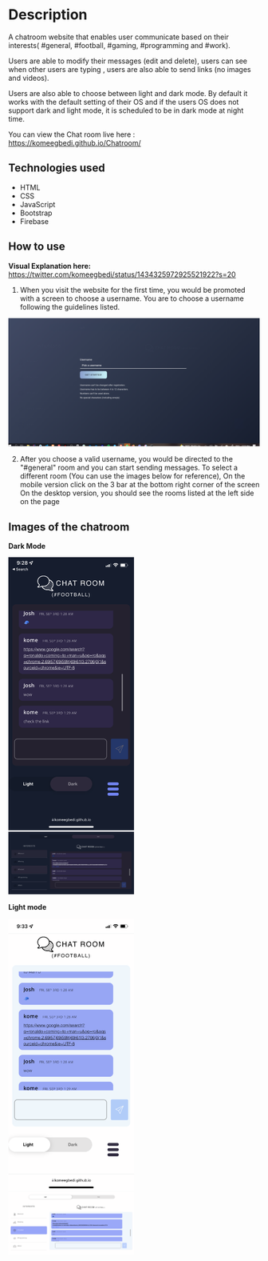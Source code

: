# Description

   A chatroom website that enables user communicate based on their interests( #general, #football, #gaming, #programming and #work). 
   
   Users are able to modify their messages (edit and delete), users can see when  other users are typing , users are also able to send links (no images and videos). 

   Users are also able to choose between light and dark mode. By default it works with the default setting of their OS and if the users OS does not support dark and light mode, it is scheduled to be in dark mode at night time.

   You can view the Chat room live here : https://komeegbedi.github.io/Chatroom/
   
   
## Technologies used

 - HTML
 - CSS
 - JavaScript
 - Bootstrap
 - Firebase

 ##  How to use 
 
 **Visual Explanation here:** https://twitter.com/komeegbedi/status/1434325972925521922?s=20
 

 1. When you visit the website for the first time, you would be promoted with a screen to choose a username. You are to choose a username following the guidelines listed.
 <img src="login.PNG" alt="Login Screen in Dark Mode">
 
  2. After you choose a valid username, you would be directed to the "#general" room and you can start sending messages. 
      To select a different room (You can use the images below for reference), 
      On the mobile version click on the 3 bar at the bottom right corner of the screen 
      On the desktop version, you should see the rooms listed at the left side on the page


   ## Images of the chatroom

   **Dark Mode**

   <img src="mobile-dark.PNG" width="50%" alt="Mobile Version - Dark Mode">  <img src="desktop.PNG" width="50%" alt="Desktop Version - Dark Mode">

   **Light mode**

   <img src= "mobile-light.PNG" width="50%" alt="Mobile Version - Light Mode">  <img src="desktop-light.PNG " width="50%" alt="Desktop Version - Light Mode">

